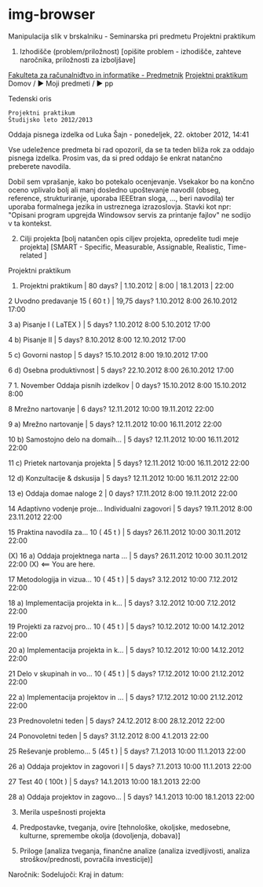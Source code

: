 img-browser
===========

Manipulacija slik v brskalniku - Seminarska pri predmetu Projektni praktikum

1. Izhodišče (problem/priložnost)
 [opišite problem - izhodišče, zahteve naročnika, priložnosti za izboljšave]

<a href="http://www.fri.uni-lj.si/file/133640/predmetnik_estudent_04.swf">
Fakulteta za računalniđtvo in informatike - Predmetnik</a>

<a href="https://ucilnica.fri.uni-lj.si/course/view.php?id=51">
Projektni praktikum
</a>
    Domov
    / ► Moji predmeti
    / ► pp

Tedenski oris

    Projektni praktikum
    Študijsko leto 2012/2013

Oddaja pisnega izdelka
od Luka Šajn - ponedeljek, 22. oktober 2012, 14:41

<a href="https://ucilnica.fri.uni-lj.si/mod/forum/view.php?id=20962">

</a>
 

Vse udeležence predmeta bi rad opozoril, da se ta teden bliža rok za oddajo pisnega izdelka. Prosim vas, da si pred oddajo še enkrat natančno preberete navodila.

Dobil sem vprašanje, kako bo potekalo ocenjevanje. Vsekakor bo na končno oceno vplivalo bolj ali manj dosledno upoštevanje navodil (obseg, reference, strukturiranje, uporaba IEEEtran sloga, ..., beri navodila) ter uporaba formalnega jezika in ustreznega izrazoslovja. Stavki kot npr: "Opisani program upgrejda Windowsov servis za printanje fajlov" ne sodijo v ta kontekst.


2. Cilji projekta
[bolj natančen opis ciljev projekta, opredelite tudi meje projekta]
[SMART - Specific, Measurable, Assignable, Realistic, Time-related ]

Projektni praktikum

1) Projektni praktikum | 80 days? | 1.10.2012 | 8:00 | 18.1.2013 | 22:00

2 Uvodno predavanje 15 ( 60 t ) | 19,75 days? 1.10.2012 8:00 26.10.2012 17:00

3 a) Pisanje I ( LaTEX ) | 5 days? 1.10.2012 8:00 5.10.2012 17:00

4 b) Pisanje II | 5 days? 8.10.2012 8:00 12.10.2012 17:00

5 c) Govorni nastop | 5 days? 15.10.2012 8:00 19.10.2012 17:00

6 d) Osebna produktivnost | 5 days? 22.10.2012 8:00 26.10.2012 17:00

7 1. November Oddaja pisnih izdelkov | 0 days? 15.10.2012 8:00 15.10.2012 8:00

8 Mrežno nartovanje | 6 days? 12.11.2012 10:00 19.11.2012 22:00

9 a) Mrežno nartovanje | 5 days? 12.11.2012 10:00 16.11.2012 22:00

10 b) Samostojno delo na domaih... | 5 days? 12.11.2012 10:00 16.11.2012 22:00

11 c) Prietek nartovanja projekta | 5 days? 12.11.2012 10:00 16.11.2012 22:00

12 d) Konzultacije & dskusija | 5 days? 12.11.2012 10:00 16.11.2012 22:00

13 e) Oddaja domae naloge 2 | 0 days? 17.11.2012 8:00 19.11.2012 22:00

14 Adaptivno vodenje proje... Individualni zagovori | 5 days? 19.11.2012 8:00 23.11.2012 22:00

15 Praktina navodila za... 10 ( 45 t ) | 5 days? 26.11.2012 10:00 30.11.2012 22:00

  (X) 16 a) Oddaja projektnega narta ... | 5 days? 26.11.2012 10:00 30.11.2012 22:00 (X) <== You are here.

17 Metodologija in vizua... 10 ( 45 t ) | 5 days? 3.12.2012 10:00 7.12.2012 22:00

18 a) Implementacija projekta in k... | 5 days? 3.12.2012 10:00 7.12.2012 22:00

19 Projekti za razvoj pro... 10 ( 45 t ) | 5 days? 10.12.2012 10:00 14.12.2012 22:00

20 a) Implementacija projekta in k... | 5 days? 10.12.2012 10:00 14.12.2012 22:00

21 Delo v skupinah in vo... 10 ( 45 t ) | 5 days? 17.12.2012 10:00 21.12.2012 22:00

22 a) Implementacija projektov in ... | 5 days? 17.12.2012 10:00 21.12.2012 22:00

23 Prednovoletni teden | 5 days? 24.12.2012 8:00 28.12.2012 22:00

24 Ponovoletni teden | 5 days? 31.12.2012 8:00 4.1.2013 22:00

25 Reševanje problemo... 5 (45 t ) | 5 days? 7.1.2013 10:00 11.1.2013 22:00

26 a) Oddaja projektov in zagovori I | 5 days? 7.1.2013 10:00 11.1.2013 22:00

27 Test 40 ( 100t ) | 5 days? 14.1.2013 10:00 18.1.2013 22:00

28 a) Oddaja projektov in zagovo... | 5 days? 14.1.2013 10:00 18.1.2013 22:00


3. Merila uspešnosti projekta



4. Predpostavke, tveganja, ovire
 [tehnološke, okoljske, medosebne, kulturne, spremembe okolja (dovoljenja, dobava)]




5. Priloge
[analiza tveganja, finančne analize (analiza izvedljivosti, analiza stroškov/prednosti, povračila investicije)]



Naročnik:
Sodelujoči:
Kraj in datum:

